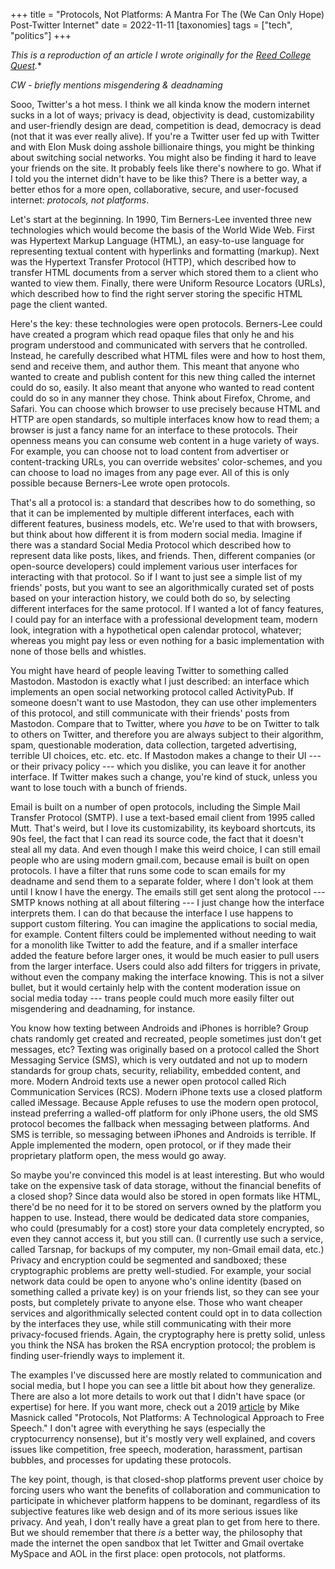 +++
title = "Protocols, Not Platforms: A Mantra For The (We Can Only Hope) Post-Twitter Internet"
date = 2022-11-11
[taxonomies]
tags = ["tech", "politics"]
+++

*This is a reproduction of an article I wrote originally for the [Reed College
Quest](https://reedquest.org/2022/11/11/2022-11-11-rkjjsnoikkjvwf597qvlvkidmn2yi7/).**

*CW - briefly mentions misgendering & deadnaming*

Sooo, Twitter's a hot mess. I think we all kinda know the modern internet sucks
in a lot of ways; privacy is dead, objectivity is dead, customizability and
user-friendly design are dead, competition is dead, democracy is dead (not that
it was ever really alive). If you're a Twitter user fed up with Twitter and with
Elon Musk doing asshole billionaire things, you might be thinking about
switching social networks. You might also be finding it hard to leave your
friends on the site. It probably feels like there's nowhere to go. What if I
told you the internet didn't have to be like this? There is a better way, a
better ethos for a more open, collaborative, secure, and user-focused internet:
*protocols, not platforms*.

<!-- more -->

Let's start at the beginning. In 1990, Tim Berners-Lee invented three new
technologies which would become the basis of the World Wide Web. First was
Hypertext Markup Language (HTML), an easy-to-use language for representing
textual content with hyperlinks and formatting (markup). Next was the Hypertext
Transfer Protocol (HTTP), which described how to transfer HTML documents from a
server which stored them to a client who wanted to view them. Finally, there
were Uniform Resource Locators (URLs), which described how to find the right
server storing the specific HTML page the client wanted.

Here's the key: these technologies were open protocols. Berners-Lee could have
created a program which read opaque files that only he and his program
understood and communicated with servers that he controlled. Instead, he
carefully described what HTML files were and how to host them, send and receive
them, and author them. This meant that anyone who wanted to create and publish
content for this new thing called the internet could do so, easily. It also
meant that anyone who wanted to read content could do so in any manner they
chose. Think about Firefox, Chrome, and Safari. You can choose which browser to
use precisely because HTML and HTTP are open standards, so multiple interfaces
know how to read them; a browser is just a fancy name for an interface to these
protocols. Their openness means you can consume web content in a huge variety of
ways. For example, you can choose not to load content from advertiser or
content-tracking URLs, you can override websites' color-schemes, and you can
choose to load no images from any page ever. All of this is only possible
because Berners-Lee wrote open protocols.

That's all a protocol is: a standard that describes how to do something, so that
it can be implemented by multiple different interfaces, each with different
features, business models, etc. We're used to that with browsers, but think
about how different it is from modern social media. Imagine if there was a
standard Social Media Protocol which described how to represent data like posts,
likes, and friends. Then, different companies (or open-source developers) could
implement various user interfaces for interacting with that protocol. So if I
want to just see a simple list of my friends' posts, but you want to see an
algorithmically curated set of posts based on your interaction history, we could
both do so, by selecting different interfaces for the same protocol. If I wanted
a lot of fancy features, I could pay for an interface with a professional
development team, modern look, integration with a hypothetical open calendar
protocol, whatever; whereas you might pay less or even nothing for a basic
implementation with none of those bells and whistles.

You might have heard of people leaving Twitter to something called Mastodon.
Mastodon is exactly what I just described: an interface which implements an open
social networking protocol called ActivityPub. If someone doesn't want to use
Mastodon, they can use other implementers of this protocol, and still
communicate with their friends' posts from Mastodon. Compare that to Twitter,
where you *have* to be on Twitter to talk to others on Twitter, and therefore
you are always subject to their algorithm, spam, questionable moderation, data
collection, targeted advertising, terrible UI choices, etc. etc. etc. If
Mastodon makes a change to their UI --- or their privacy policy --- which you
dislike, you can leave it for another interface. If Twitter makes such a change,
you're kind of stuck, unless you want to lose touch with a bunch of friends.

Email is built on a number of open protocols, including the Simple Mail Transfer
Protocol (SMTP). I use a text-based email client from 1995 called Mutt. That's
weird, but I love its customizability, its keyboard shortcuts, its 90s feel, the
fact that I can read its source code, the fact that it doesn't steal all my
data. And even though I make this weird choice, I can still email people who are
using modern gmail.com, because email is built on open protocols. I have a
filter that runs some code to scan emails for my deadname and send them to a
separate folder, where I don't look at them until I know I have the energy. The
emails still get sent along the protocol --- SMTP knows nothing at all about
filtering --- I just change how the interface interprets them. I can do that
because the interface I use happens to support custom filtering. You can imagine
the applications to social media, for example. Content filters could be
implemented without needing to wait for a monolith like Twitter to add the
feature, and if a smaller interface added the feature before larger ones, it
would be much easier to pull users from the larger interface. Users could also
add filters for triggers in private, without even the company making the
interface knowing. This is not a silver bullet, but it would certainly help with
the content moderation issue on social media today --- trans people could much
more easily filter out misgendering and deadnaming, for instance.

You know how texting between Androids and iPhones is horrible? Group chats
randomly get created and recreated, people sometimes just don't get messages,
etc? Texting was originally based on a protocol called the Short Messaging
Service (SMS), which is very outdated and not up to modern standards for group
chats, security, reliability, embedded content, and more. Modern Android texts
use a newer open protocol called Rich Communication Services (RCS). Modern
iPhone texts use a closed platform called iMessage. Because Apple refuses to use
the modern open protocol, instead preferring a walled-off platform for only
iPhone users, the old SMS protocol becomes the fallback when messaging between
platforms. And SMS is terrible, so messaging between iPhones and Androids is
terrible. If Apple implemented the modern, open protocol, or if they made their
proprietary platform open, the mess would go away.

So maybe you're convinced this model is at least interesting. But who would take
on the expensive task of data storage, without the financial benefits of a
closed shop? Since data would also be stored in open formats like HTML, there'd
be no need for it to be stored on servers owned by the platform you happen to
use. Instead, there would be dedicated data store companies, who could
(presumably for a cost) store your data completely encrypted, so even they
cannot access it, but you still can. (I currently use such a service, called
Tarsnap, for backups of my computer, my non-Gmail email data, etc.) Privacy and
encryption could be segmented and sandboxed; these cryptographic problems are
pretty well-studied. For example, your social network data could be open to
anyone who's online identity (based on something called a private key) is on
your friends list, so they can see your posts, but completely private to anyone
else. Those who want cheaper services and algorithmically selected content could
opt in to data collection by the interfaces they use, while still communicating
with their more privacy-focused friends. Again, the cryptography here is pretty
solid, unless you think the NSA has broken the RSA encryption protocol; the
problem is finding user-friendly ways to implement it.

The examples I've discussed here are mostly related to communication and social
media, but I hope you can see a little bit about how they generalize. There are
also a lot more details to work out that I didn't have space (or expertise) for
here. If you want more, check out a 2019
[article](https://knightcolumbia.org/content/protocols-not-platforms-a-technological-approach-to-free-speech)
by Mike Masnick called "Protocols, Not Platforms: A Technological Approach to
Free Speech." I don't agree with everything he says (especially the
cryptocurrency nonsense), but it's mostly very well explained, and covers issues
like competition, free speech, moderation, harassment, partisan bubbles, and
processes for updating these protocols.

The key point, though, is that closed-shop platforms prevent user choice by
forcing users who want the benefits of collaboration and communication to
participate in whichever platform happens to be dominant, regardless of its
subjective features like web design and of its more serious issues like privacy.
And yeah, I don't really have a great plan to get from here to there. But we
should remember that there *is* a better way, the philosophy that made the
internet the open sandbox that let Twitter and Gmail overtake MySpace and AOL in
the first place: open protocols, not platforms.
